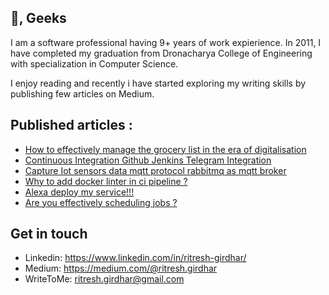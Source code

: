 
<h2> 👋, Geeks</h2>
   
I am a software professional having 9+ years of work expierience. In 2011, I have completed my graduation from Dronacharya College of Engineering with specialization in Computer Science.
<br/>

I enjoy reading and recently i have started exploring my writing skills by publishing few articles on Medium.

## Published articles : 
- [How to effectively manage the grocery list in the era of digitalisation](https://medium.com/@ritresh.girdhar/how-to-effectively-manage-the-grocery-list-in-the-era-of-digitalisation-75bacc57189c?source=friends_link&sk=bdb525ff53fe7ef49dacecba3a31a8c6)
- [Continuous Integration Github Jenkins Telegram Integration](https://medium.com/@ritresh.girdhar/continuous-integration-github-jenkins-telegram-integration-dad64efaccb4?source=friends_link&sk=c093266ac807f83f365dfb85938e7143)
- [Capture Iot sensors data mqtt protocol rabbitmq as mqtt broker](https://medium.com/@ritresh.girdhar/capture-iot-sensors-data-mqtt-protocol-rabbitmq-as-mqtt-broker-30bd89ac94c3?source=friends_link&sk=505e2e179903767cf94e26fa1cc9aa3d)
- [Why to add docker linter in ci pipeline ?](https://medium.com/@ritresh.girdhar/why-to-add-docker-linter-in-ci-pipeline-2acf974c6f8c?source=friends_link&sk=23b75a1647debd1d30dfbcaa5fedb9a4) 
- [Alexa deploy my service!!!](https://blog.usejournal.com/alexa-deploy-my-service-ca99330ca002?source=friends_link&sk=9eaf74a52dde7a8145a7f2f1e1ebeeb5)
- [Are you effectively scheduling jobs ?](https://medium.com/@ritresh.girdhar/are-you-effectively-scheduling-jobs-2e668c04f356?source=friends_link&sk=6b3b16ec7161074f671c89d9949dcfe8)


## Get in touch
- Linkedin: https://www.linkedin.com/in/ritresh-girdhar/
- Medium: https://medium.com/@ritresh.girdhar
- WriteToMe: ritresh.girdhar@gmail.com
